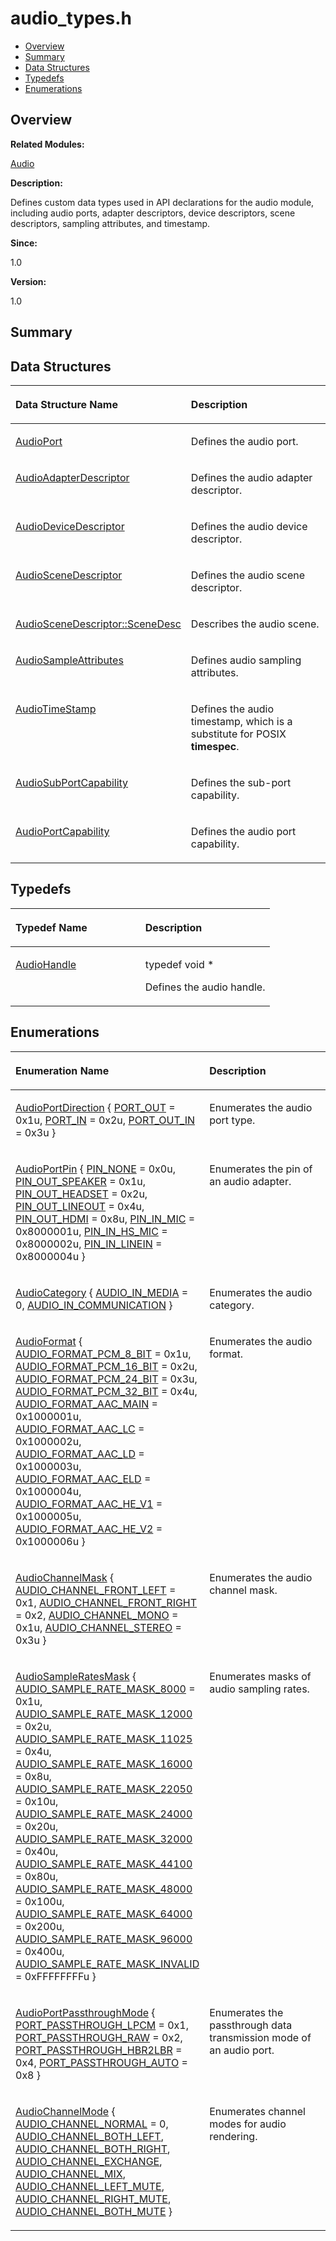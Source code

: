 # audio\_types.h<a name="EN-US_TOPIC_0000001054479525"></a>

-   [Overview](#section1575295520165626)
-   [Summary](#section1003853173165626)
-   [Data Structures](#nested-classes)
-   [Typedefs](#typedef-members)
-   [Enumerations](#enum-members)

## **Overview**<a name="section1575295520165626"></a>

**Related Modules:**

[Audio](audio.md)

**Description:**

Defines custom data types used in API declarations for the audio module, including audio ports, adapter descriptors, device descriptors, scene descriptors, sampling attributes, and timestamp. 

**Since:**

1.0

**Version:**

1.0

## **Summary**<a name="section1003853173165626"></a>

## Data Structures<a name="nested-classes"></a>

<a name="table1849098011165626"></a>
<table><thead align="left"><tr id="row967530417165626"><th class="cellrowborder" valign="top" width="50%" id="mcps1.1.3.1.1"><p id="p787195095165626"><a name="p787195095165626"></a><a name="p787195095165626"></a>Data Structure Name</p>
</th>
<th class="cellrowborder" valign="top" width="50%" id="mcps1.1.3.1.2"><p id="p1034468578165626"><a name="p1034468578165626"></a><a name="p1034468578165626"></a>Description</p>
</th>
</tr>
</thead>
<tbody><tr id="row57323533165626"><td class="cellrowborder" valign="top" width="50%" headers="mcps1.1.3.1.1 "><p id="p107123795165626"><a name="p107123795165626"></a><a name="p107123795165626"></a><a href="audioport.md">AudioPort</a></p>
</td>
<td class="cellrowborder" valign="top" width="50%" headers="mcps1.1.3.1.2 "><p id="p1127592893165626"><a name="p1127592893165626"></a><a name="p1127592893165626"></a>Defines the audio port. </p>
</td>
</tr>
<tr id="row1958613982165626"><td class="cellrowborder" valign="top" width="50%" headers="mcps1.1.3.1.1 "><p id="p1893409063165626"><a name="p1893409063165626"></a><a name="p1893409063165626"></a><a href="audioadapterdescriptor.md">AudioAdapterDescriptor</a></p>
</td>
<td class="cellrowborder" valign="top" width="50%" headers="mcps1.1.3.1.2 "><p id="p1527835420165626"><a name="p1527835420165626"></a><a name="p1527835420165626"></a>Defines the audio adapter descriptor. </p>
</td>
</tr>
<tr id="row2030655873165626"><td class="cellrowborder" valign="top" width="50%" headers="mcps1.1.3.1.1 "><p id="p237916617165626"><a name="p237916617165626"></a><a name="p237916617165626"></a><a href="audiodevicedescriptor.md">AudioDeviceDescriptor</a></p>
</td>
<td class="cellrowborder" valign="top" width="50%" headers="mcps1.1.3.1.2 "><p id="p1138888545165626"><a name="p1138888545165626"></a><a name="p1138888545165626"></a>Defines the audio device descriptor. </p>
</td>
</tr>
<tr id="row1144742300165626"><td class="cellrowborder" valign="top" width="50%" headers="mcps1.1.3.1.1 "><p id="p1561318258165626"><a name="p1561318258165626"></a><a name="p1561318258165626"></a><a href="audioscenedescriptor.md">AudioSceneDescriptor</a></p>
</td>
<td class="cellrowborder" valign="top" width="50%" headers="mcps1.1.3.1.2 "><p id="p582549089165626"><a name="p582549089165626"></a><a name="p582549089165626"></a>Defines the audio scene descriptor. </p>
</td>
</tr>
<tr id="row2017501713165626"><td class="cellrowborder" valign="top" width="50%" headers="mcps1.1.3.1.1 "><p id="p1699902785165626"><a name="p1699902785165626"></a><a name="p1699902785165626"></a><a href="audioscenedescriptor-scenedesc.md">AudioSceneDescriptor::SceneDesc</a></p>
</td>
<td class="cellrowborder" valign="top" width="50%" headers="mcps1.1.3.1.2 "><p id="p1544839533165626"><a name="p1544839533165626"></a><a name="p1544839533165626"></a>Describes the audio scene. </p>
</td>
</tr>
<tr id="row1246752185165626"><td class="cellrowborder" valign="top" width="50%" headers="mcps1.1.3.1.1 "><p id="p1212155795165626"><a name="p1212155795165626"></a><a name="p1212155795165626"></a><a href="audiosampleattributes.md">AudioSampleAttributes</a></p>
</td>
<td class="cellrowborder" valign="top" width="50%" headers="mcps1.1.3.1.2 "><p id="p421247033165626"><a name="p421247033165626"></a><a name="p421247033165626"></a>Defines audio sampling attributes. </p>
</td>
</tr>
<tr id="row342794258165626"><td class="cellrowborder" valign="top" width="50%" headers="mcps1.1.3.1.1 "><p id="p2071787899165626"><a name="p2071787899165626"></a><a name="p2071787899165626"></a><a href="audiotimestamp.md">AudioTimeStamp</a></p>
</td>
<td class="cellrowborder" valign="top" width="50%" headers="mcps1.1.3.1.2 "><p id="p1036552138165626"><a name="p1036552138165626"></a><a name="p1036552138165626"></a>Defines the audio timestamp, which is a substitute for POSIX <strong id="b650174228165626"><a name="b650174228165626"></a><a name="b650174228165626"></a>timespec</strong>. </p>
</td>
</tr>
<tr id="row105521404165626"><td class="cellrowborder" valign="top" width="50%" headers="mcps1.1.3.1.1 "><p id="p113581257165626"><a name="p113581257165626"></a><a name="p113581257165626"></a><a href="audiosubportcapability.md">AudioSubPortCapability</a></p>
</td>
<td class="cellrowborder" valign="top" width="50%" headers="mcps1.1.3.1.2 "><p id="p1786812103165626"><a name="p1786812103165626"></a><a name="p1786812103165626"></a>Defines the sub-port capability. </p>
</td>
</tr>
<tr id="row1775660245165626"><td class="cellrowborder" valign="top" width="50%" headers="mcps1.1.3.1.1 "><p id="p753271723165626"><a name="p753271723165626"></a><a name="p753271723165626"></a><a href="audioportcapability.md">AudioPortCapability</a></p>
</td>
<td class="cellrowborder" valign="top" width="50%" headers="mcps1.1.3.1.2 "><p id="p1968272526165626"><a name="p1968272526165626"></a><a name="p1968272526165626"></a>Defines the audio port capability. </p>
</td>
</tr>
</tbody>
</table>

## Typedefs<a name="typedef-members"></a>

<a name="table767371125165626"></a>
<table><thead align="left"><tr id="row1214536033165626"><th class="cellrowborder" valign="top" width="50%" id="mcps1.1.3.1.1"><p id="p838290830165626"><a name="p838290830165626"></a><a name="p838290830165626"></a>Typedef Name</p>
</th>
<th class="cellrowborder" valign="top" width="50%" id="mcps1.1.3.1.2"><p id="p1380344474165626"><a name="p1380344474165626"></a><a name="p1380344474165626"></a>Description</p>
</th>
</tr>
</thead>
<tbody><tr id="row481836407165626"><td class="cellrowborder" valign="top" width="50%" headers="mcps1.1.3.1.1 "><p id="p314651358165626"><a name="p314651358165626"></a><a name="p314651358165626"></a><a href="audio.md#ga18675ddb073465fdeac33a897f675d79">AudioHandle</a></p>
</td>
<td class="cellrowborder" valign="top" width="50%" headers="mcps1.1.3.1.2 "><p id="p2105161879165626"><a name="p2105161879165626"></a><a name="p2105161879165626"></a> typedef void * </p>
<p id="p1458616666165626"><a name="p1458616666165626"></a><a name="p1458616666165626"></a>Defines the audio handle. </p>
</td>
</tr>
</tbody>
</table>

## Enumerations<a name="enum-members"></a>

<a name="table1315552543165626"></a>
<table><thead align="left"><tr id="row457012219165626"><th class="cellrowborder" valign="top" width="50%" id="mcps1.1.3.1.1"><p id="p284972632165626"><a name="p284972632165626"></a><a name="p284972632165626"></a>Enumeration Name</p>
</th>
<th class="cellrowborder" valign="top" width="50%" id="mcps1.1.3.1.2"><p id="p391824966165626"><a name="p391824966165626"></a><a name="p391824966165626"></a>Description</p>
</th>
</tr>
</thead>
<tbody><tr id="row93984790165626"><td class="cellrowborder" valign="top" width="50%" headers="mcps1.1.3.1.1 "><p id="p291708916165626"><a name="p291708916165626"></a><a name="p291708916165626"></a><a href="audio.md#ga68ff7140b15790debbac4bbc62f8e9f8">AudioPortDirection</a> { <a href="audio.md#gga68ff7140b15790debbac4bbc62f8e9f8af54f110a0f64337d474989fbac06bc22">PORT_OUT</a> = 0x1u, <a href="audio.md#gga68ff7140b15790debbac4bbc62f8e9f8a154a6db110515b7afde52d3a36d57846">PORT_IN</a> = 0x2u, <a href="audio.md#gga68ff7140b15790debbac4bbc62f8e9f8a87e14fe9da9c332ba29185b9213d7bbf">PORT_OUT_IN</a> = 0x3u }</p>
</td>
<td class="cellrowborder" valign="top" width="50%" headers="mcps1.1.3.1.2 "><p id="p1915535182165626"><a name="p1915535182165626"></a><a name="p1915535182165626"></a>Enumerates the audio port type. </p>
</td>
</tr>
<tr id="row672165958165626"><td class="cellrowborder" valign="top" width="50%" headers="mcps1.1.3.1.1 "><p id="p1080598554165626"><a name="p1080598554165626"></a><a name="p1080598554165626"></a><a href="audio.md#gaa7114aeeccf3ac4f5f7e1d880bcfa835">AudioPortPin</a> {   <a href="audio.md#ggaa7114aeeccf3ac4f5f7e1d880bcfa835ad2f867652c04c17517db7731af03bf20">PIN_NONE</a> = 0x0u, <a href="audio.md#ggaa7114aeeccf3ac4f5f7e1d880bcfa835ab1070439bab93e06446c21157771dd6f">PIN_OUT_SPEAKER</a> = 0x1u, <a href="audio.md#ggaa7114aeeccf3ac4f5f7e1d880bcfa835a271013721c8840cc2700c19b3ff8d0a6">PIN_OUT_HEADSET</a> = 0x2u, <a href="audio.md#ggaa7114aeeccf3ac4f5f7e1d880bcfa835a411e9037214c75d22c9080505cf9cae6">PIN_OUT_LINEOUT</a> = 0x4u,   <a href="audio.md#ggaa7114aeeccf3ac4f5f7e1d880bcfa835ab4aaa2ec71ec77480f60743cd79340b9">PIN_OUT_HDMI</a> = 0x8u, <a href="audio.md#ggaa7114aeeccf3ac4f5f7e1d880bcfa835a336001f5685d9c206b1251714553b485">PIN_IN_MIC</a> = 0x8000001u, <a href="audio.md#ggaa7114aeeccf3ac4f5f7e1d880bcfa835aaeca21ac0a7b249905d1cea5b683f574">PIN_IN_HS_MIC</a> = 0x8000002u, <a href="audio.md#ggaa7114aeeccf3ac4f5f7e1d880bcfa835a5146add03ff98f06648567bb0e02a477">PIN_IN_LINEIN</a> = 0x8000004u }</p>
</td>
<td class="cellrowborder" valign="top" width="50%" headers="mcps1.1.3.1.2 "><p id="p693642521165626"><a name="p693642521165626"></a><a name="p693642521165626"></a>Enumerates the pin of an audio adapter. </p>
</td>
</tr>
<tr id="row203648257165626"><td class="cellrowborder" valign="top" width="50%" headers="mcps1.1.3.1.1 "><p id="p2108976219165626"><a name="p2108976219165626"></a><a name="p2108976219165626"></a><a href="audio.md#gaf210d41d152890f3aaf2aaac99bd28d5">AudioCategory</a> { <a href="audio.md#ggaf210d41d152890f3aaf2aaac99bd28d5a6ac6cfd90dcc34de100c1cecb3df44c3">AUDIO_IN_MEDIA</a> = 0, <a href="audio.md#ggaf210d41d152890f3aaf2aaac99bd28d5a474576c773934a0df994bad4cf781b41">AUDIO_IN_COMMUNICATION</a> }</p>
</td>
<td class="cellrowborder" valign="top" width="50%" headers="mcps1.1.3.1.2 "><p id="p181477912165626"><a name="p181477912165626"></a><a name="p181477912165626"></a>Enumerates the audio category. </p>
</td>
</tr>
<tr id="row611201820165626"><td class="cellrowborder" valign="top" width="50%" headers="mcps1.1.3.1.1 "><p id="p1271101449165626"><a name="p1271101449165626"></a><a name="p1271101449165626"></a><a href="audio.md#ga98d5d077cca088ddf77314871474fe59">AudioFormat</a> {   <a href="audio.md#gga98d5d077cca088ddf77314871474fe59a321cc2160af35aa86b8ee55f231ef1e6">AUDIO_FORMAT_PCM_8_BIT</a> = 0x1u, <a href="audio.md#gga98d5d077cca088ddf77314871474fe59ae188cf87c8f2e6218c74b3b2385068e6">AUDIO_FORMAT_PCM_16_BIT</a> = 0x2u, <a href="audio.md#gga98d5d077cca088ddf77314871474fe59a21eb864e2117df577dcd90ad81da3b14">AUDIO_FORMAT_PCM_24_BIT</a> = 0x3u, <a href="audio.md#gga98d5d077cca088ddf77314871474fe59adf7a0bf1f3dd15c9c43fac07c0c6ea26">AUDIO_FORMAT_PCM_32_BIT</a> = 0x4u,   <a href="audio.md#gga98d5d077cca088ddf77314871474fe59a5a781e6f8b145066ae7fb2c310804bab">AUDIO_FORMAT_AAC_MAIN</a> = 0x1000001u, <a href="audio.md#gga98d5d077cca088ddf77314871474fe59a3d4bc5d534d0452635455ed8d2cade57">AUDIO_FORMAT_AAC_LC</a> = 0x1000002u, <a href="audio.md#gga98d5d077cca088ddf77314871474fe59ad4baf87ff9f4684c03483c572052b700">AUDIO_FORMAT_AAC_LD</a> = 0x1000003u, <a href="audio.md#gga98d5d077cca088ddf77314871474fe59a4b8d42988fecf03e2bf73c4395501852">AUDIO_FORMAT_AAC_ELD</a> = 0x1000004u,   <a href="audio.md#gga98d5d077cca088ddf77314871474fe59abaddb86f122d3185de9407dbc673bf0e">AUDIO_FORMAT_AAC_HE_V1</a> = 0x1000005u, <a href="audio.md#gga98d5d077cca088ddf77314871474fe59ab610e0121e0b5076b3f78831e3c237fd">AUDIO_FORMAT_AAC_HE_V2</a> = 0x1000006u }</p>
</td>
<td class="cellrowborder" valign="top" width="50%" headers="mcps1.1.3.1.2 "><p id="p1200920201165626"><a name="p1200920201165626"></a><a name="p1200920201165626"></a>Enumerates the audio format. </p>
</td>
</tr>
<tr id="row1019045811165626"><td class="cellrowborder" valign="top" width="50%" headers="mcps1.1.3.1.1 "><p id="p554570637165626"><a name="p554570637165626"></a><a name="p554570637165626"></a><a href="audio.md#ga137eb03027d5947ea294b32f5095b83c">AudioChannelMask</a> { <a href="audio.md#gga137eb03027d5947ea294b32f5095b83ca0419483310bfc5abe46a0c586070ed18">AUDIO_CHANNEL_FRONT_LEFT</a> = 0x1, <a href="audio.md#gga137eb03027d5947ea294b32f5095b83ca05525a25c5912eda05e9a8786a743a75">AUDIO_CHANNEL_FRONT_RIGHT</a> = 0x2, <a href="audio.md#gga137eb03027d5947ea294b32f5095b83ca0479e1cd2137cbbad68efae1d2b2c9a9">AUDIO_CHANNEL_MONO</a> = 0x1u, <a href="audio.md#gga137eb03027d5947ea294b32f5095b83ca70f2212ea5439c13f7fcba3e30b15c1a">AUDIO_CHANNEL_STEREO</a> = 0x3u }</p>
</td>
<td class="cellrowborder" valign="top" width="50%" headers="mcps1.1.3.1.2 "><p id="p2125905327165626"><a name="p2125905327165626"></a><a name="p2125905327165626"></a>Enumerates the audio channel mask. </p>
</td>
</tr>
<tr id="row666473546165626"><td class="cellrowborder" valign="top" width="50%" headers="mcps1.1.3.1.1 "><p id="p1378493692165626"><a name="p1378493692165626"></a><a name="p1378493692165626"></a><a href="audio.md#ga7053fcaa56d1dc47d2fcd83ee131fe4c">AudioSampleRatesMask</a> {   <a href="audio.md#gga7053fcaa56d1dc47d2fcd83ee131fe4ca046a26906a4df81bfc38c583ba3606e9">AUDIO_SAMPLE_RATE_MASK_8000</a> = 0x1u, <a href="audio.md#gga7053fcaa56d1dc47d2fcd83ee131fe4caf1f34aa763f2bf6d5f43178f2d335d10">AUDIO_SAMPLE_RATE_MASK_12000</a> = 0x2u, <a href="audio.md#gga7053fcaa56d1dc47d2fcd83ee131fe4ca5f13b000ef455b858506fc90d17e2dd7">AUDIO_SAMPLE_RATE_MASK_11025</a> = 0x4u, <a href="audio.md#gga7053fcaa56d1dc47d2fcd83ee131fe4ca3102248493467e00d16c2cf1971635a7">AUDIO_SAMPLE_RATE_MASK_16000</a> = 0x8u,   <a href="audio.md#gga7053fcaa56d1dc47d2fcd83ee131fe4cae7cfb2244a15cd133373cfa5e96ec82e">AUDIO_SAMPLE_RATE_MASK_22050</a> = 0x10u, <a href="audio.md#gga7053fcaa56d1dc47d2fcd83ee131fe4cacce4defc0cf23abfe52d399b4aa68fdf">AUDIO_SAMPLE_RATE_MASK_24000</a> = 0x20u, <a href="audio.md#gga7053fcaa56d1dc47d2fcd83ee131fe4ca5594285d8ef3897e9f29a15e0795b814">AUDIO_SAMPLE_RATE_MASK_32000</a> = 0x40u, <a href="audio.md#gga7053fcaa56d1dc47d2fcd83ee131fe4ca52345265822f55a62b2e038438daf37e">AUDIO_SAMPLE_RATE_MASK_44100</a> = 0x80u,   <a href="audio.md#gga7053fcaa56d1dc47d2fcd83ee131fe4caa52c49624fecf6d9f1d075d0d3ad0bbf">AUDIO_SAMPLE_RATE_MASK_48000</a> = 0x100u, <a href="audio.md#gga7053fcaa56d1dc47d2fcd83ee131fe4caf111a8b9762ec169361a106ba7efdb0f">AUDIO_SAMPLE_RATE_MASK_64000</a> = 0x200u, <a href="audio.md#gga7053fcaa56d1dc47d2fcd83ee131fe4caa9e4deb07b2a7c32e5a19b8c81d9fd0d">AUDIO_SAMPLE_RATE_MASK_96000</a> = 0x400u, <a href="audio.md#gga7053fcaa56d1dc47d2fcd83ee131fe4ca41f8d22ab95c84d0acb3d0c78679274c">AUDIO_SAMPLE_RATE_MASK_INVALID</a> = 0xFFFFFFFFu }</p>
</td>
<td class="cellrowborder" valign="top" width="50%" headers="mcps1.1.3.1.2 "><p id="p1597428718165626"><a name="p1597428718165626"></a><a name="p1597428718165626"></a>Enumerates masks of audio sampling rates. </p>
</td>
</tr>
<tr id="row1694042695165626"><td class="cellrowborder" valign="top" width="50%" headers="mcps1.1.3.1.1 "><p id="p1470268630165626"><a name="p1470268630165626"></a><a name="p1470268630165626"></a><a href="audio.md#ga186d2d4f9a2ecacb80cd2cce2bd26f0e">AudioPortPassthroughMode</a> { <a href="audio.md#gga186d2d4f9a2ecacb80cd2cce2bd26f0ea48da60ec7958d35e8884e67cc32cb465">PORT_PASSTHROUGH_LPCM</a> = 0x1, <a href="audio.md#gga186d2d4f9a2ecacb80cd2cce2bd26f0eaf44936c424fbadafda9e1a12829b291f">PORT_PASSTHROUGH_RAW</a> = 0x2, <a href="audio.md#gga186d2d4f9a2ecacb80cd2cce2bd26f0eada09d902428d269446b94c2b7e9eb95e">PORT_PASSTHROUGH_HBR2LBR</a> = 0x4, <a href="audio.md#gga186d2d4f9a2ecacb80cd2cce2bd26f0ea6fd7a77031d807247e159c3deec07e11">PORT_PASSTHROUGH_AUTO</a> = 0x8 }</p>
</td>
<td class="cellrowborder" valign="top" width="50%" headers="mcps1.1.3.1.2 "><p id="p645967944165626"><a name="p645967944165626"></a><a name="p645967944165626"></a>Enumerates the passthrough data transmission mode of an audio port. </p>
</td>
</tr>
<tr id="row1611418930165626"><td class="cellrowborder" valign="top" width="50%" headers="mcps1.1.3.1.1 "><p id="p1844163884165626"><a name="p1844163884165626"></a><a name="p1844163884165626"></a><a href="audio.md#ga78aab1fafb9657451804e42b42897123">AudioChannelMode</a> {   <a href="audio.md#gga78aab1fafb9657451804e42b42897123aa97ec21f6627e1dfd4854b5b470cdfba">AUDIO_CHANNEL_NORMAL</a> = 0, <a href="audio.md#gga78aab1fafb9657451804e42b42897123a47fd61e4531acb6b5cc058ac26af5d51">AUDIO_CHANNEL_BOTH_LEFT</a>, <a href="audio.md#gga78aab1fafb9657451804e42b42897123a3341b11cad1d47bda2b4a2be60dda023">AUDIO_CHANNEL_BOTH_RIGHT</a>, <a href="audio.md#gga78aab1fafb9657451804e42b42897123a3f2e41939cc24c51213d8730c32e74e9">AUDIO_CHANNEL_EXCHANGE</a>,   <a href="audio.md#gga78aab1fafb9657451804e42b42897123a2c1537bccd5c2a05d1c515e58ec4481e">AUDIO_CHANNEL_MIX</a>, <a href="audio.md#gga78aab1fafb9657451804e42b42897123a485c0423ce07fbb7f844a387ed9bb546">AUDIO_CHANNEL_LEFT_MUTE</a>, <a href="audio.md#gga78aab1fafb9657451804e42b42897123a0878cdf6f3e0d9ae9ae1f61b7f74257e">AUDIO_CHANNEL_RIGHT_MUTE</a>, <a href="audio.md#gga78aab1fafb9657451804e42b42897123a22540143eb96abf8176e73c19fc0d8e5">AUDIO_CHANNEL_BOTH_MUTE</a> }</p>
</td>
<td class="cellrowborder" valign="top" width="50%" headers="mcps1.1.3.1.2 "><p id="p1689350249165626"><a name="p1689350249165626"></a><a name="p1689350249165626"></a>Enumerates channel modes for audio rendering. </p>
</td>
</tr>
</tbody>
</table>

